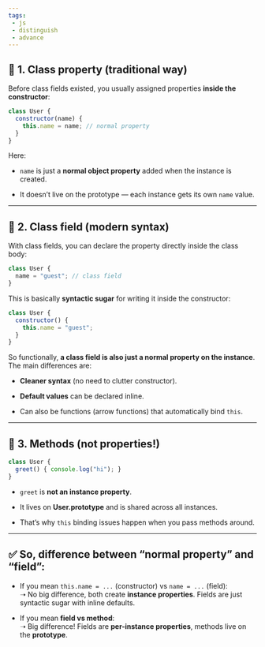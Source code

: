 ```yaml
---
tags: 
 - js
 - distinguish
 - advance
---
```


## 🔹 1. Class property (traditional way)

Before class fields existed, you usually assigned properties **inside the constructor**:

```js
class User {
  constructor(name) {
    this.name = name; // normal property
  }
}
```

Here:

- `name` is just a **normal object property** added when the instance is created.
    
- It doesn’t live on the prototype — each instance gets its own `name` value.
    

---

## 🔹 2. Class field (modern syntax)

With class fields, you can declare the property directly inside the class body:

```js
class User {
  name = "guest"; // class field
}
```

This is basically **syntactic sugar** for writing it inside the constructor:

```js
class User {
  constructor() {
    this.name = "guest";
  }
}
```

So functionally, **a class field is also just a normal property on the instance**.  
The main differences are:

- **Cleaner syntax** (no need to clutter constructor).
    
- **Default values** can be declared inline.
    
- Can also be functions (arrow functions) that automatically bind `this`.
    

---

## 🔹 3. Methods (not properties!)

```js
class User {
  greet() { console.log("hi"); }
}
```

- `greet` is **not an instance property**.
    
- It lives on **User.prototype** and is shared across all instances.
    
- That’s why `this` binding issues happen when you pass methods around.
    

---

## ✅ So, difference between “normal property” and “field”:

- If you mean `this.name = ...` (constructor) vs `name = ...` (field):  
    ➝ No big difference, both create **instance properties**. Fields are just syntactic sugar with inline defaults.
    
- If you mean **field vs method**:  
    ➝ Big difference! Fields are **per-instance properties**, methods live on the **prototype**.
    